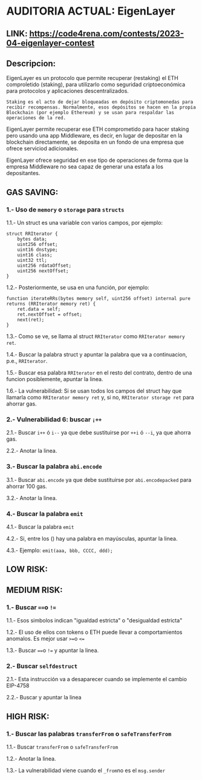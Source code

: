 # AUDITORIA ACTUAL: EigenLayer

## LINK: https://code4rena.com/contests/2023-04-eigenlayer-contest

## Descripcion:

EigenLayer es un protocolo que permite recuperar (restaking) el ETH comproletido (staking), para utilizarlo como seguridad criptoeconómica para protocolos y aplicaciones descentralizados.

```Staking es el acto de dejar bloqueadas en depósito criptomonedas para recibir recompensas. Normalmente, esos depósitos se hacen en la propia Blockchain (por ejemplo Ethereum) y se usan para respaldar las operaciones de la red.```

EigenLayer permite recuperar ese ETH comprometido para hacer staking pero usando una app Middleware, es decir, en lugar de depositar en la blockchain directamente, se deposita en un fondo de una empresa que ofrece serviciod adicionales.

EigenLayer ofrece seguridad en ese tipo de operaciones de forma que la empresa Middleware no sea capaz de generar una estafa a los depositantes.

## GAS SAVING:

### 1.- **Uso de `memory` o `storage` para `structs`**

1.1.- Un struct es una variable con varios campos, por ejemplo:


    struct RRIterator {
        bytes data;
        uint256 offset;
        uint16 dnstype;
        uint16 class;
        uint32 ttl;
        uint256 rdataOffset;
        uint256 nextOffset;
    }

1.2.- Posteriormente, se usa en una función, por ejemplo:


    function iterateRRs(bytes memory self, uint256 offset) internal pure returns (RRIterator memory ret) {
        ret.data = self;
        ret.nextOffset = offset;
        next(ret);
    }

1.3.- Como se ve, se llama al struct `RRIterator` como `RRIterator memory ret`.

1.4.- Buscar la palabra struct y apuntar la palabra que va a continuacion, p.e., `RRIterator`.

1.5.- Buscar esa palabra `RRIterator` en el resto del contrato, dentro de una funcion posiblemente, apuntar la linea.

1.6.- La vulnerabilidad: Si se usan todos los campos del struct hay que llamarla como `RRIterator memory ret` y, si no, `RRIterator storage ret` para ahorrar gas.

### 2.- **Vulnerabilidad 6: buscar `¡++`**

2.1.- Buscar `i++` ó `i--` ya que debe sustituirse por `++i` ó `--i`, ya que ahorra gas.

2.2.- Anotar la linea.

### 3.-  **Buscar la palabra `abi.encode`**

3.1.- Buscar `abi.encode` ya que debe sustituirse por `abi.encodepacked` para ahorrar 100 gas.

3.2.- Anotar la linea.

### 4.- **Buscar la palabra `emit`**

4.1.- Buscar la palabra `emit`

4.2.- Si, entre los () hay una palabra en mayúsculas, apuntar la linea.

4.3.- Ejemplo: `emit(aaa, bbb, CCCC, ddd);`

## LOW RISK:

## MEDIUM RISK:

### 1.- Buscar `==`o `!=`

1.1.- Esos simbolos indican "igualdad estricta" o "desigualdad estricta"

1.2.- El uso de ellos con tokens o ETH puede llevar a comportamientos anomalos. Es mejor usar `>=`o `<=`

1.3.- Buscar `==`o `!=` y apuntar la linea.

### 2.- Buscar `selfdestruct`

2.1.- Esta instrucción va a desaparecer cuando se implemente el cambio EIP-4758

2.2.- Buscar y apuntar la linea

## HIGH RISK:

### 1.- **Buscar las palabras `transferFrom`  o `safeTransferFrom`**

1.1.- Buscar `transferFrom`  o `safeTransferFrom`

1.2.- Anotar la linea.

1.3.- La vulnerabilidad viene cuando el `_from`no es el `msg.sender`





